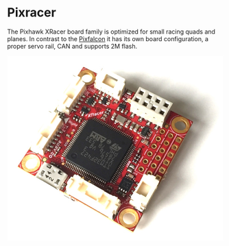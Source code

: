 # Pixracer

The Pixhawk XRacer board family is optimized for small racing quads and planes. In contrast to the [Pixfalcon](hardware-pixfalcon.md) it has its own board configuration, a proper servo rail, CAN and supports 2M flash.

![](images/hardware/hardware-pixracer.jpg)

